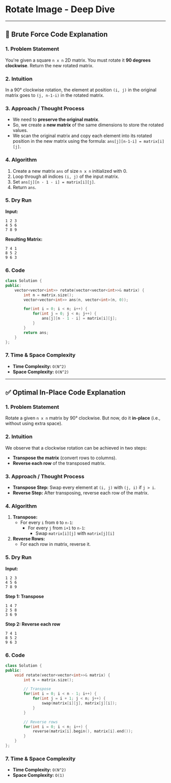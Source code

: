 
# Rotate Image - Deep Dive

---

## 🔁 Brute Force Code Explanation


### 1. Problem Statement
You're given a square `n x n` 2D matrix. You must rotate it **90 degrees clockwise**. Return the new rotated matrix.

### 2. Intuition
In a 90° clockwise rotation, the element at position `(i, j)` in the original matrix goes to `(j, n-1-i)` in the rotated matrix.

### 3. Approach / Thought Process
- We need to **preserve the original matrix**.
- So, we create a **new matrix** of the same dimensions to store the rotated values.
- We scan the original matrix and copy each element into its rotated position in the new matrix using the formula:  `ans[j][n-1-i] = matrix[i][j]`.

### 4. Algorithm
1. Create a new matrix `ans` of size `n x n` initialized with 0.
2. Loop through all indices `(i, j)` of the input matrix.
3. Set `ans[j][n - 1 - i] = matrix[i][j]`.
4. Return `ans`.

### 5. Dry Run
**Input:**
```
1 2 3
4 5 6
7 8 9
```
**Resulting Matrix:**
```
7 4 1
8 5 2
9 6 3
```

### 6. Code
```cpp
class Solution {
public:
    vector<vector<int>> rotate(vector<vector<int>>& matrix) {
        int n = matrix.size();
        vector<vector<int>> ans(n, vector<int>(n, 0));

        for(int i = 0; i < n; i++) {
            for(int j = 0; j < n; j++) {
                ans[j][n - 1 - i] = matrix[i][j];
            }
        }
        return ans;
    }
};
```

### 7. Time & Space Complexity
- **Time Complexity:** `O(N^2)`
- **Space Complexity:** `O(N^2)`

---

## ✅ Optimal In-Place Code Explanation


### 1. Problem Statement
Rotate a given `n x n` matrix by 90° clockwise. But now, do it **in-place** (i.e., without using extra space).

### 2. Intuition
We observe that a clockwise rotation can be achieved in two steps:
- **Transpose the matrix** (convert rows to columns).
- **Reverse each row** of the transposed matrix.

### 3. Approach / Thought Process
- **Transpose Step:** Swap every element at `(i, j)` with `(j, i)` if `j > i`.
- **Reverse Step:** After transposing, reverse each row of the matrix.

### 4. Algorithm
1. **Transpose:**
   - For every `i` from `0` to `n-1`:
     - For every `j` from `i+1` to `n-1`:
       - Swap `matrix[i][j]` with `matrix[j][i]`
2. **Reverse Rows:**
   - For each row in matrix, reverse it.

### 5. Dry Run
**Input:**
```
1 2 3
4 5 6
7 8 9
```
**Step 1: Transpose**
```
1 4 7
2 5 8
3 6 9
```
**Step 2: Reverse each row**
```
7 4 1
8 5 2
9 6 3
```

### 6. Code
```cpp
class Solution {
public:
    void rotate(vector<vector<int>>& matrix) {
        int n = matrix.size();

        // Transpose
        for(int i = 0; i < n - 1; i++) {
            for(int j = i + 1; j < n; j++) {
                swap(matrix[i][j], matrix[j][i]);
            }
        }

        // Reverse rows
        for(int i = 0; i < n; i++) {
            reverse(matrix[i].begin(), matrix[i].end());
        }
    }
};
```

### 7. Time & Space Complexity
- **Time Complexity:** `O(N^2)`
- **Space Complexity:** `O(1)`
